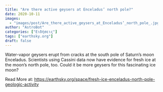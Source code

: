 ```yaml
---
title: "Are there active geysers at Enceladus’ north pole?"
date: 2020-10-11
images:
  - "images/post/Are_there_active_geysers_at_Enceladus’_north_pole_.jpg"
author: "AstroBot"
categories: ["Ειδήσεις"]
tags: ["earthsky.org"]
draft: false
---
```


Water-vapor geysers erupt from cracks at the south pole of Saturn’s moon Enceladus. Scientists using Cassini data now have evidence for fresh ice at the moon’s north pole, too. Could it be more geysers for this fascinating ice moon? 

Read More at: https://earthsky.org/space/fresh-ice-enceladus-north-pole-geologic-activity
